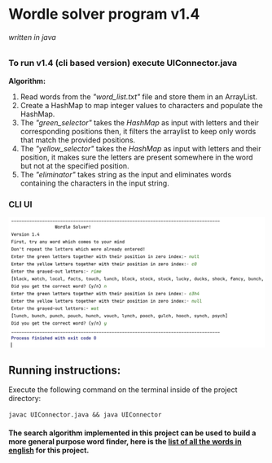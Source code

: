 # Wordle solver program  v1.4

###### written in java

### To run v1.4 (cli based version) execute UIConnector.java

**Algorithm:**

1. Read words from the *"word_list.txt"* file and store them in an ArrayList.
2. Create a HashMap to map integer values to characters and populate the HashMap.
3. The *"green_selector"* takes the *HashMap* as input with letters and their corresponding positions then, it filters
   the arraylist to keep only words that match the provided positions.
4. The *"yellow_selector"* takes the *HashMap* as input with letters and their position, it makes sure the letters are
   present somewhere in the word but not at the specified position.
5. The *"eliminator"* takes string as the input and eliminates words containing the characters in the input string.

### CLI UI

![image](./view.jpg)

## Running instructions:

Execute the following command on the terminal inside of the project directory:

``javac UIConnector.java && java UIConnector``

#### The search algorithm implemented in this project can be used to build a more general purpose word finder, here is the [list of all the words in english](https://raw.githubusercontent.com/dwyl/english-words/master/words.txt) for this project.
